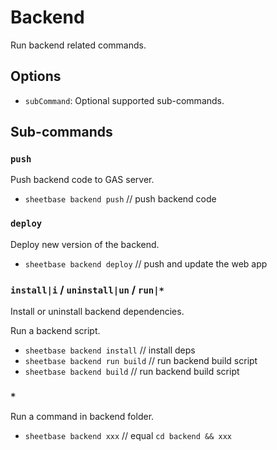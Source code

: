 # Backend

Run backend related commands.

## Options

- `subCommand`: Optional supported sub-commands.

## Sub-commands

### `push`

Push backend code to GAS server.

- `sheetbase backend push` // push backend code

### `deploy`

Deploy new version of the backend.

- `sheetbase backend deploy` // push and update the web app

### `install|i` / `uninstall|un` / `run|*`

Install or uninstall backend dependencies.

Run a backend script.

- `sheetbase backend install` // install deps
- `sheetbase backend run build` // run backend build script
- `sheetbase backend build` // run backend build script

### `*`

Run a command in backend folder.

- `sheetbase backend xxx` // equal `cd backend && xxx`